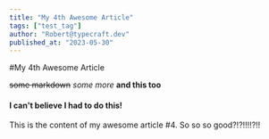 ```yaml
---
title: "My 4th Awesome Article"
tags: ["test_tag"]
author: "Robert@typecraft.dev"
published_at: "2023-05-30"
---
```


#My 4th Awesome Article

~~some markdown~~
*some more*
**and this too**

#### I can't believe I had to do this!

This is the content of my awesome article #4. So so so good?!?!!!!?!!

